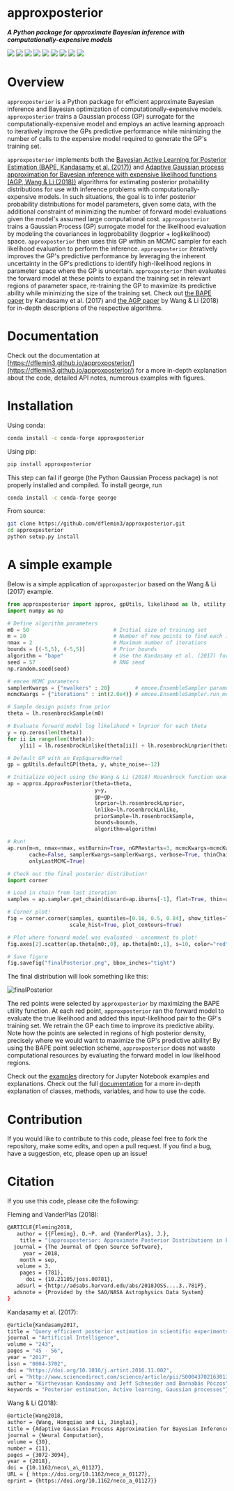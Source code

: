 **approxposterior**
===================

***A Python package for approximate Bayesian inference with computationally-expensive models***

<p>
<a href="https://github.com/dflemin3/approxposterior">
<img src="https://img.shields.io/badge/GitHub-dflemin3%2Fapproxposterior-blue.svg?style=flat"></a>
<a href="https://github.com/dflemin3/approxposterior/blob/master/LICENSE">
<img src="https://img.shields.io/badge/license-MIT-blue.svg?style=flat"></a>
<a href="https://travis-ci.org/dflemin3/approxposterior">
<img src="http://img.shields.io/travis/dflemin3/approxposterior/master.svg?style=flat"></a>
<a href="https://doi.org/10.21105/joss.00781">
<img src="http://joss.theoj.org/papers/10.21105/joss.00781/status.svg"></a>
<a href="https://pypi.python.org/pypi/approxposterior/">
<img src="https://img.shields.io/pypi/pyversions/approxposterior.svg"></a>
<a href="https://conda.anaconda.org/conda-forge">
<img src="https://anaconda.org/conda-forge/approxposterior/badges/installer/conda.svg"></a>
<a href="https://anaconda.org/conda-forge/approxposterior">
<img src="https://anaconda.org/conda-forge/approxposterior/badges/downloads.svg"></a>
<a href="https://coveralls.io/github/dflemin3/approxposterior?branch=master">
<img src="https://coveralls.io/repos/github/dflemin3/approxposterior/badge.svg?branch=master"></a>
<a href="https://dflemin3.github.io/approxposterior/">
<img src="https://img.shields.io/badge/Docs-Read%20the%20docs-blue"></a>
</p>

Overview
========

`approxposterior` is a Python package for efficient approximate Bayesian
inference and Bayesian optimization of computationally-expensive models. `approxposterior`
trains a Gaussian process (GP) surrogate for the computationally-expensive model
and employs an active learning approach to iteratively improve the GPs predictive
performance while minimizing the number of calls to the expensive model required
to generate the GP's training set.

`approxposterior` implements both the [Bayesian Active Learning for Posterior Estimation (BAPE, Kandasamy et al. (2017))](https://www.sciencedirect.com/science/article/abs/pii/S0004370216301394) and [Adaptive Gaussian process approximation for Bayesian inference with expensive likelihood functions (AGP, Wang & Li (2018))](https://www.semanticscholar.org/paper/Adaptive-Gaussian-Process-Approximation-for-with-Wang-Li/a11e3a4144898920835ccff7ef0ed0b159b94bc6) algorithms for estimating posterior probability distributions for use with inference problems with computationally-expensive models. In such situations,
the goal is to infer posterior probability distributions for model parameters, given some data, with the additional constraint of minimizing the number of forward model evaluations given the model's assumed large computational cost.  `approxposterior` trains a Gaussian Process (GP) surrogate model for the likelihood evaluation by modeling the covariances in logprobability (logprior + loglikelihood) space. `approxposterior` then uses this GP within an MCMC sampler for each likelihood evaluation to perform the inference. `approxposterior` iteratively improves the GP's predictive performance by leveraging the inherent uncertainty in the GP's predictions to identify high-likelihood regions in parameter space where the GP is uncertain.  `approxposterior` then evaluates the forward model at these points to expand the training set in relevant regions of parameter space, re-training the GP to maximize its predictive ability while minimizing the size of the training set.  Check out [the BAPE paper](https://www.sciencedirect.com/science/article/abs/pii/S0004370216301394) by Kandasamy et al. (2017) and [the AGP paper](https://www.semanticscholar.org/paper/Adaptive-Gaussian-Process-Approximation-for-with-Wang-Li/a11e3a4144898920835ccff7ef0ed0b159b94bc6) by Wang & Li (2018) for in-depth descriptions of the respective algorithms.

Documentation
=============

Check out the documentation at [https://dflemin3.github.io/approxposterior/](https://dflemin3.github.io/approxposterior/) for a more in-depth explanation about the code, detailed API notes, numerous examples with figures.

Installation
============

Using conda:

```bash
conda install -c conda-forge approxposterior
```

Using pip:

```bash
pip install approxposterior
```

This step can fail if george (the Python Gaussian Process package) is not properly installed and compiled.
To install george, run

```bash
conda install -c conda-forge george
```

From source:

```bash
git clone https://github.com/dflemin3/approxposterior.git
cd approxposterior
python setup.py install
```

A simple example
================

Below is a simple application of `approxposterior` based on the Wang & Li (2017) example.

```python
from approxposterior import approx, gpUtils, likelihood as lh, utility as ut
import numpy as np

# Define algorithm parameters
m0 = 50                           # Initial size of training set
m = 20                            # Number of new points to find each iteration
nmax = 2                          # Maximum number of iterations
bounds = [(-5,5), (-5,5)]         # Prior bounds
algorithm = "bape"                # Use the Kandasamy et al. (2017) formalism
seed = 57                         # RNG seed
np.random.seed(seed)

# emcee MCMC parameters
samplerKwargs = {"nwalkers" : 20}        # emcee.EnsembleSampler parameters
mcmcKwargs = {"iterations" : int(2.0e4)} # emcee.EnsembleSampler.run_mcmc parameters

# Sample design points from prior
theta = lh.rosenbrockSample(m0)

# Evaluate forward model log likelihood + lnprior for each theta
y = np.zeros(len(theta))
for ii in range(len(theta)):
    y[ii] = lh.rosenbrockLnlike(theta[ii]) + lh.rosenbrockLnprior(theta[ii])

# Default GP with an ExpSquaredKernel
gp = gpUtils.defaultGP(theta, y, white_noise=-12)

# Initialize object using the Wang & Li (2018) Rosenbrock function example
ap = approx.ApproxPosterior(theta=theta,
                            y=y,
                            gp=gp,
                            lnprior=lh.rosenbrockLnprior,
                            lnlike=lh.rosenbrockLnlike,
                            priorSample=lh.rosenbrockSample,
                            bounds=bounds,
                            algorithm=algorithm)

# Run!
ap.run(m=m, nmax=nmax, estBurnin=True, nGPRestarts=3, mcmcKwargs=mcmcKwargs,
       cache=False, samplerKwargs=samplerKwargs, verbose=True, thinChains=False,
       onlyLastMCMC=True)

# Check out the final posterior distribution!
import corner

# Load in chain from last iteration
samples = ap.sampler.get_chain(discard=ap.iburns[-1], flat=True, thin=ap.ithins[-1])

# Corner plot!
fig = corner.corner(samples, quantiles=[0.16, 0.5, 0.84], show_titles=True,
                    scale_hist=True, plot_contours=True)

# Plot where forward model was evaluated - uncomment to plot!
fig.axes[2].scatter(ap.theta[m0:,0], ap.theta[m0:,1], s=10, color="red", zorder=20)

# Save figure
fig.savefig("finalPosterior.png", bbox_inches="tight")
```

The final distribution will look something like this:

![finalPosterior](doc/_figures/finalPosterior.png)

The red points were selected by `approxposterior` by maximizing the BAPE utility function.
At each red point, `approxposterior` ran the forward model to evaluate the true likelihood
and added this input-likelihood pair to the GP's training set. We retrain the GP each time
to improve its predictive ability. Note how the points are selected in regions of
high posterior density, precisely where we would want to maximize the GP's predictive ability! By using the
BAPE point selection scheme, `approxposterior` does not waste computational resources by
evaluating the forward model in low likelihood regions.

Check out the [examples](https://github.com/dflemin3/approxposterior/tree/master/examples/Notebooks) directory for Jupyter Notebook examples and explanations. Check out the full [documentation](https://dflemin3.github.io/approxposterior/) for a more in-depth explanation of classes, methods, variables, and how to use the code.

Contribution
============

If you would like to contribute to this code, please feel free to fork the repository, make some edits, and open a pull request.
If you find a bug, have a suggestion, etc, please open up an issue!

Citation
========

If you use this code, please cite the following:

Fleming and VanderPlas (2018):

```bash
@ARTICLE{Fleming2018,
   author = {{Fleming}, D.~P. and {VanderPlas}, J.},
    title = "{approxposterior: Approximate Posterior Distributions in Python}",
  journal = {The Journal of Open Source Software},
     year = 2018,
    month = sep,
   volume = 3,
    pages = {781},
      doi = {10.21105/joss.00781},
   adsurl = {http://adsabs.harvard.edu/abs/2018JOSS....3..781P},
  adsnote = {Provided by the SAO/NASA Astrophysics Data System}
}
```

Kandasamy et al. (2017):

```bash
@article{Kandasamy2017,
title = "Query efficient posterior estimation in scientific experiments via Bayesian active learning",
journal = "Artificial Intelligence",
volume = "243",
pages = "45 - 56",
year = "2017",
issn = "0004-3702",
doi = "https://doi.org/10.1016/j.artint.2016.11.002",
url = "http://www.sciencedirect.com/science/article/pii/S0004370216301394",
author = "Kirthevasan Kandasamy and Jeff Schneider and Barnabás Póczos",
keywords = "Posterior estimation, Active learning, Gaussian processes"}
```

Wang & Li (2018):

```bash
@article{Wang2018,
author = {Wang, Hongqiao and Li, Jinglai},
title = {Adaptive Gaussian Process Approximation for Bayesian Inference with Expensive Likelihood Functions},
journal = {Neural Computation},
volume = {30},
number = {11},
pages = {3072-3094},
year = {2018},
doi = {10.1162/neco\_a\_01127},
URL = { https://doi.org/10.1162/neco_a_01127},
eprint = {https://doi.org/10.1162/neco_a_01127}}
```
